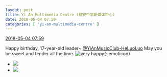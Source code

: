 ```yaml
---
layout: post
title: Yi An Multimedia Centre (易安中学新媒体中心)
date: 2018-05-04 07:59
categories: [ 'yi-an-multimedia-centre' ]
---
```


<div class="weibo-info">
  <a href="https://weibo.com/6196825252/Gf2XUBSBv">2018-05-04 07:59</a>
</div>

Happy birthday, 17-year-old leader~ [@YiAnMusicClub-HeLuoLuo](https://weibo.com/u/6117570574) May you be sweet and tender all the time. ![very happy](https://img.t.sinajs.cn/t4/appstyle/expression/ext/normal/1e/2018new_taikaixin_org.png){:.emoticon}

<!-- more -->

<ul class="weibo-pic-list-1">
  <li class="weibo-pic">
    <a href="//wx2.sinaimg.cn/mw690/006Lnfkogy1fqyz8s6kqzj30u01900x6.jpg"><img src="//wx2.sinaimg.cn/thumb150/006Lnfkogy1fqyz8s6kqzj30u01900x6.jpg"/></a>
  </li>
  <li class="weibo-pic">
    <a href="//wx1.sinaimg.cn/mw690/006Lnfkogy1fqyz8rboa9j30k00zkgqw.jpg"><img src="//wx1.sinaimg.cn/thumb150/006Lnfkogy1fqyz8rboa9j30k00zkgqw.jpg"/></a>
  </li>
</ul>
